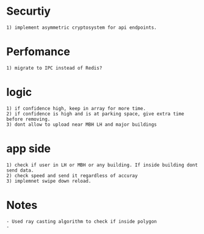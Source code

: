# Securtiy
    1) implement asymmetric cryptosystem for api endpoints.

# Perfomance
    1) migrate to IPC instead of Redis?


# logic
    1) if confidence high, keep in array for more time.
    2) if confidence is high and is at parking space, give extra time before removing.
    3) dont allow to upload near MBH LH and major buildings



# app side
    1) check if user in LH or MBH or any building. If inside building dont send data.
    2) check speed and send it regardless of accuray
    3) implemnet swipe down reload.


# Notes
    - Used ray casting algorithm to check if inside polygon
    - 